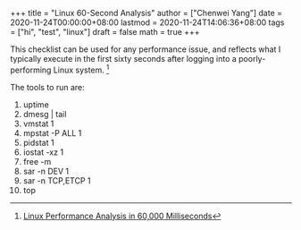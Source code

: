 +++
title = "Linux 60-Second Analysis"
author = ["Chenwei Yang"]
date = 2020-11-24T00:00:00+08:00
lastmod = 2020-11-24T14:06:36+08:00
tags = ["hi", "test", "linux"]
draft = false
math = true
+++

This checklist can be used for any performance issue, and reflects what I typically execute in the first sixty seconds after logging into a poorly-performing Linux system.&nbsp;[^fn:1]

The tools to run are:

1.  uptime
2.  dmesg | tail
3.  vmstat 1
4.  mpstat -P ALL 1
5.  pidstat 1
6.  iostat -xz 1
7.  free -m
8.  sar -n DEV 1
9.  sar -n TCP,ETCP 1
10. top

[^fn:1]: [Linux Performance Analysis in 60,000 Milliseconds](https://netflixtechblog.com/linux-performance-analysis-in-60-000-milliseconds-accc10403c55)
